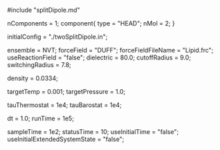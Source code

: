 #include "splitDipole.md"

nComponents = 1;
component{
  type = "HEAD";
  nMol = 2;
}

initialConfig = "./twoSplitDipole.in";


ensemble = NVT;
forceField = "DUFF";
forceFieldFileName = "Lipid.frc";
useReactionField = "false";
dielectric = 80.0;
cutoffRadius = 9.0;
switchingRadius = 7.8;

density = 0.0334;

targetTemp = 0.001;
targetPressure = 1.0;

tauThermostat = 1e4;
tauBarostat = 1e4;

dt = 1.0;
runTime = 1e5;

sampleTime = 1e2;
statusTime = 10;
useInitialTime = "false";
useInitialExtendedSystemState = "false";
